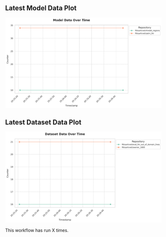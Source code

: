## Latest Model Data Plot

![Model Data Plot](plots/model_data_plot.png)

## Latest Dataset Data Plot

![Dataset Data Plot](plots/dataset_data_plot.png)


This workflow has run X times.

